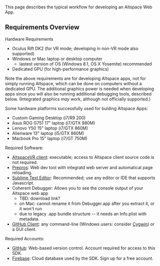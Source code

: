 This page describes the typical workflow for developing an Altspace Web App.

## Requirements Overview

Hardware Requirements
* Oculus Rift DK2 (for VR mode; developing in non-VR mode also supported)
* Windows or Mac laptop or desktop computer
  * lastest version of OS (Windows 8.1, OS X Yosemite) recommended
* Dedicated GPU (for high-performance graphics)

Note the above requirements are for developing Altspace apps, not for simply running Altspace, which can be done on computers without a dedicated GPU.  The additional graphics power is needed when developing apps since you will also be running additional debugging tools, described below. (Integrated graphics *may* work, although not officially supported.)

Some hardware platforms successfully used for bulding Altspace Apps:
* Custom Gaming Desktop (i7/R9 200)
* Asus ROG G751 17" laptop (i7/GTX 980M)
* Lenovo Y50 15" laptop (i7/GTX 860M)
* Alienware 13" laptop (i5/GTX 860M)
* Macbook Pro 15" laptop (i7/GT 750M)

Required Software:
* [AltspaceVR client]: executable; access to Altspace client source code is not required.
* [Prepros]: Web dev tool with integratd web server and automatical page reloading.
* [Sublime Text Editor]: Recommended; use any editor or IDE that supports Javascript.
* Coherent Debugger: Allows you to see the console output of your Altspace web app
    * TBD: download link?
    * on Mac: cannot rename it from Debugger.app after you extract it, or it won't run
    * due to legacy .app bundle structure -- it needs an Info.plist with metadata.
* [GitHub Client]: any command-line (Windows users: consider [Cygwin]) or a GUI client. 

Required Accounts:
* [GitHub]: Web-based version control. Account required for access to this SDK.
* [Firebase]: Cloud database used by the SDK. Sign up for a free account. 

[AltspaceVR client]: http://account.altspacevr.com
[Firebase]: http://firebase.com
[Prepros]: https://prepros.io/
[Sublime Text Editor]: http://www.sublimetext.com/
[GitHub]: https://github.com/
[GitHub Client]: http://git-scm.com/downloads/guis
[Cygwin]: https://www.cygwin.com/
